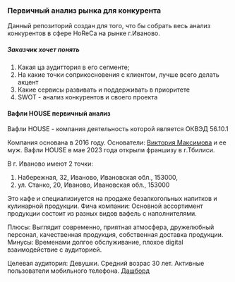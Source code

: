 ### Первичный анализ рынка для конкурента  

Данный репозиторий создан для того, что бы собрать весь анализ конкурентов в сфере HoReCa на рынке г.Иваново. 

##### Заказчик хочет понять 
1. Какая ца аудиттория в его сегменте;
2. На какие точки соприкосновения с клиентом, лучше всего делать акцент
3. Какие сервисы развивать и поддерживать в приоритете
4. SWOT - анализ конкурентов и своего проекта


#### Вафли HOUSE первичный анализ
Вафли HOUSE - компания деятельность которой является ОКВЭД 56.10.1 

Компания основана в 2016 году. Основатели: [Виктория Максимова](https://vk.com/id33109769) и ее муж.
Вафли HOUSE в мае 2023 года открыли франшизу в г.Тбилиси.  


В г. Иваново имеют 2 точки: 
1. Набережная, 32, Иваново, Ивановская обл., 153000, 
2. ул. Станко, 20, Иваново, Ивановская обл., 153000

Это кафе и специализиуется на продаже безалкогольных напитков и кулинарной продукции.
Фича компании: Основной ассортимент продукции состоит из разных видов вафель с наполнителями.

Плюсы: Выглядит современно, приятная атмосфера, дружелюбный персонал, качественная продукция, собственная доставка продукции. 
Минусы: Временами долгое обслуживание, плохое digital взаимодействие с аудиторией. 

Целевая аудитория: Девушки. Средний возрас 30 лет. Активные пользователи мобильного телефона. 
[Дашборд](https://app.powerbi.com/view?r=eyJrIjoiMzJjOTFjNGItMDRiMS00OTQ1LWJhMmItYWY1MzEyYmFkMzU1IiwidCI6IjZhNGRlZTAxLWMzZjUtNGQ0Yi1iZGQyLTllMWYxNDgyYWM1ZCIsImMiOjl9&pageName=ReportSectioncecb244b3c848b09537f)



